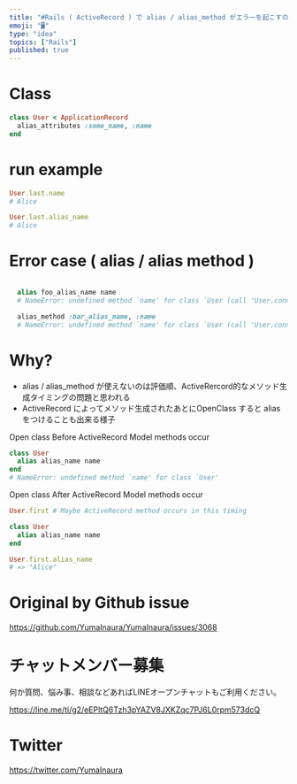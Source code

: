 ```yaml
---
title: "#Rails ( ActiveRecord ) で alias / alias_method がエラーを起こすので alias_attrib"
emoji: "🖥"
type: "idea"
topics: ["Rails"]
published: true
---
```


# Class

```rb
class User < ApplicationRecord
  alias_attributes :some_name, :name
end
```

# run example

```rb 
User.last.name
# Alice

User.last.alias_name
# Alice
```

# Error case ( alias / alias method )

```rb

  alias foo_alias_name name
  # NameError: undefined method `name' for class `User (call 'User.connection' to establish a connection)'

  alias_method :bar_alias_name, :name
  # NameError: undefined method `name' for class `User (call 'User.connection' to establish a connection)'
``` 

# Why?

- alias / alias_method が使えないのは評価順、ActiveRercord的なメソッド生成タイミングの問題と思われる
- ActiveRecord によってメソッド生成されたあとにOpenClass すると alias をつけることも出来る様子

Open class
Before ActiveRecord Model methods occur

```rb
class User
  alias alias_name name
end
# NameError: undefined method `name' for class `User'
```

Open class
After ActiveRecord Model methods occur

```rb
User.first # Maybe ActiveRecord method occurs in this timing

class User
  alias alias_name name
end

User.first.alias_name
# => "Alice"
```




# Original by Github issue

https://github.com/YumaInaura/YumaInaura/issues/3068








<!-- Update From Qiita API -->

# チャットメンバー募集


何か質問、悩み事、相談などあればLINEオープンチャットもご利用ください。

https://line.me/ti/g2/eEPltQ6Tzh3pYAZV8JXKZqc7PJ6L0rpm573dcQ





# Twitter


https://twitter.com/YumaInaura


<!-- Update From Qiita API -->


